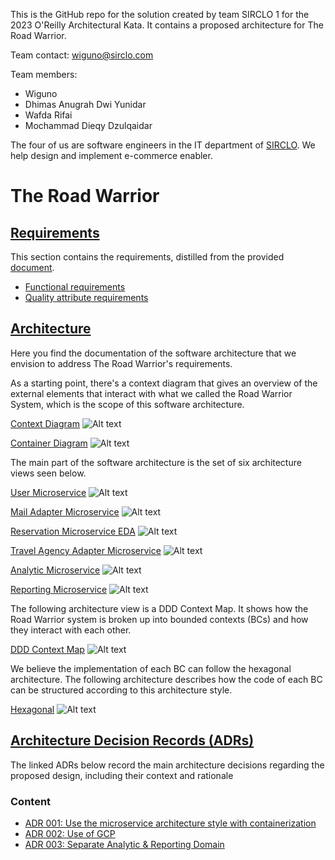This is the GitHub repo for the solution created by team SIRCLO 1 for the 2023 O'Reilly Architectural Kata. It contains a proposed architecture for The Road Warrior.

Team contact: wiguno@sirclo.com

Team members:
* Wiguno
* Dhimas Anugrah Dwi Yunidar
* Wafda Rifai
* Mochammad Dieqy Dzulqaidar

The four of us are software engineers in the IT department of [SIRCLO](https://www.sirclo.com/). We help design and implement e-commerce enabler.

# The Road Warrior

## [Requirements](./requirements)

This section contains the requirements, distilled from the provided [document](requirements/requirements.pdf).

* [Functional requirements](requirements/functional.md)
* [Quality attribute requirements](requirements/quality-attribute.md)

## [Architecture](./architecture)

Here you find the documentation of the software architecture that we envision to address The Road Warrior's requirements.

As a starting point, there's a context diagram that gives an overview of the external elements that interact with what we called the Road Warrior System, which is the scope of this software architecture.

[Context Diagram](architecture/context-diagram.md)
![Alt text](images/context-diagram.png?raw=true "Context Diagram")

[Container Diagram](architecture/container-diagram.md)
![Alt text](images/container-diagram.png?raw=true "Container Diagram")

The main part of the software architecture is the set of six architecture views seen below.

[User Microservice](architecture/user-microservice.md)
![Alt text](images/user-microservice.png?raw=true "User Microservice")

[Mail Adapter Microservice](architecture/mail-adapter-microservice.md)
![Alt text](images/mail-adapter-microservice.png?raw=true "Mail Adapter Microservice")

[Reservation Microservice EDA](architecture/reservation-microservice-eda.md)
![Alt text](images/reservation-microservice-eda.png?raw=true "Reservation Microservice EDA")

[Travel Agency Adapter Microservice](architecture/travel-agency-adapter-microservice.md)
![Alt text](images/travel-agency-adapter-microservice.png?raw=true "Travel Agency Adapter Microservice")

[Analytic Microservice](architecture/analytic-microservice.md)
![Alt text](images/analytic-microservice.png?raw=true "Analytic Microservice")

[Reporting Microservice](architecture/reporting-microservice.md)
![Alt text](images/reporting-microservice.png?raw=true "Reporting Microservice")

The following architecture view is a DDD Context Map. It shows how the Road Warrior system is broken up into bounded contexts (BCs) and how they interact with each other.

[DDD Context Map](architecture/ddd-context-map.md)
![Alt text](images/ddd-context-map.png?raw=true "DDD Context Map")

We believe the implementation of each BC can follow the hexagonal architecture. The following architecture describes how the code of each BC can be structured according to this architecture style.

[Hexagonal](architecture/hexagonal.md)
![Alt text](images/hexagonal-architecture.png?raw=true "Hexagonal Architecture")

## [Architecture Decision Records (ADRs)](./ADRs)

The linked ADRs below record the main architecture decisions regarding the proposed design, including their context and rationale

### Content
- [ADR 001: Use the microservice architecture style with containerization](./ADRs/001-use-of-microservices-style.md)
- [ADR 002: Use of GCP](./ADRs/002-use-of-gcp.md)
- [ADR 003: Separate Analytic & Reporting Domain](./ADRs/003-separate-domain-analytic-report.md)
